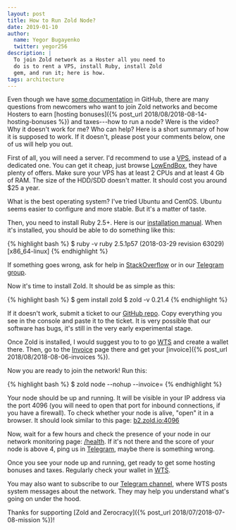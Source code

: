 ```yaml
---
layout: post
title: How to Run Zold Node?
date: 2019-01-10
author:
  name: Yegor Bugayenko
  twitter: yegor256
description: |
  To join Zold network as a Hoster all you need to
  do is to rent a VPS, install Ruby, install Zold
  gem, and run it; here is how.
tags: architecture
---
```


Even though we have [some documentation](https://github.com/zold-io/zold#how-to-start-a-node)
in GitHub, there are many
questions from newcomers who want to join Zold networks and become
Hosters to earn [hosting bonuses]({% post_url 2018/08/2018-08-14-hosting-bonuses %})
and taxes---how to run a node? Were
is the video? Why it doesn't work for me? Who can help? Here is a short
summary of how it is supposed to work. If it doesn't, please post your
comments below, one of us will help you out.

<!--more-->

First of all, you will need a server. I'd recommend to use
a [VPS](https://en.wikipedia.org/wiki/Virtual_private_server),
instead of a dedicated one. You can get it cheap, just browse
[LowEndBox](https://lowendbox.com/), they have plenty of offers. Make sure
your VPS has at least 2 CPUs and at least 4 Gb of RAM. The size of the HDD/SDD
doesn't matter. It should cost you around $25 a year.

What is the best operating system? I've tried Ubuntu and CentOS. Ubuntu seems
easier to configure and more stable. But it's a matter of taste.

Then, you need to install Ruby 2.5+. Here is our
[installation manual](https://github.com/zold-io/zold/blob/master/INSTALL.md).
When it's installed, you should be able to do something like this:

{% highlight bash %}
$ ruby -v
ruby 2.5.1p57 (2018-03-29 revision 63029) [x86_64-linux]
{% endhighlight %}

If something goes wrong, ask for help in
[StackOverflow](https://stackoverflow.com) or in our
[Telegram group](https://t.me/zold_io).

Now it's time to install Zold. It should be as simple as this:

{% highlight bash %}
$ gem install zold
$ zold -v
0.21.4
{% endhighlight %}

If it doesn't work, submit a ticket to our
[GitHub repo](https://github.com/zold-io/zold). Copy everything you see
in the console and paste it to the ticket. It is very possible that our
software has bugs, it's still in the very early experimental stage.

Once Zold is installed, I would suggest you to to go [WTS](https://wts.zold.io)
and create a wallet there. Then, go to the [Invoice](https://wts.zold.io/invoice) page there and get
your [invoice]({% post_url 2018/08/2018-08-06-invoices %}).

Now you are ready to join the network! Run this:

{% highlight bash %}
$ zold node --nohup --invoice=<your invoice>
{% endhighlight %}

Your node should be up and running. It will be visible in your IP address
via the port 4096 (you will need to open that port for inbound connections,
if you have a firewall). To check whether your node is alive,
"open" it in a browser. It should look similar to this page:
[b2.zold.io:4096](http://b2.zold.io:4096/])

Now, wait for a few hours and check the presence of your node in
our network monitoring page: [/health](http://www.zold.io/health.html).
If it's not there and the score of your node is above 4, ping us in
[Telegram](https://t.me/zold_io), maybe there is something wrong.

Once you see your node up and running, get ready to get some hosting bonuses
and taxes. Regularly check your wallet in [WTS](https://wts.zold.io).

You may also want to subscribe to our [Telegram channel](https://t.me/zold_wts),
where WTS posts system messages about the network. They may help you understand
what's going on under the hood.

Thanks for supporting [Zold and Zerocracy]({% post_url 2018/07/2018-07-08-mission %})!

